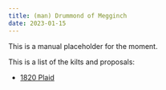 ```yaml
---
title: (man) Drummond of Megginch
date: 2023-01-15
---
```

This is a manual placeholder for the moment.

This is a list of the kilts and proposals:

- [1820 Plaid][]


[1820 Plaid]:http://tartandictionary.org/variants/r/26/db2/r6/db6/r126/lb6/r6/db38/r6/g6/r6/g130/r19/db6/r/r/26/db2/r6/db6/r126/lb6/r6/db38/r6/g6/r6/g130/r19/db6/r/18-db000064-g004c00-lb98c8e8-rc80000/

